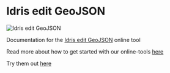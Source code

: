 # Idris edit GeoJSON

![Idris edit GeoJSON](/idris-maps/idris-tools-docs/master/img/tool-query.png)

Documentation for the [Idris edit GeoJSON](http://www.idris-maps.com/tools/query) online tool

Read more about how to get started with our online-tools [here](https://github.com/idris-maps/idris-tools-docs/tree/master/get-started)

Try them out [here](http://www.idris-maps.com)


